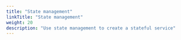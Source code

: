 ```yaml
---
title: "State management"
linkTitle: "State management"
weight: 20
description: "Use state management to create a stateful service"
---
```

